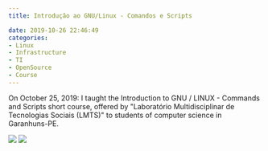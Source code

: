 ```yaml
---
title: Introdução ao GNU/Linux - Comandos e Scripts

date: 2019-10-26 22:46:49
categories:
- Linux
- Infrastructure
- TI
- OpenSource
- Course
---
```


On October 25, 2019:  I taught the Introduction to GNU / LINUX  - Commands and Scripts short course, offered by "Laboratório Multidisciplinar de Tecnologias Sociais (LMTS)" to students of computer science in Garanhuns-PE.


![](https://pbs.twimg.com/media/EgiOUnOXcAIvNI-?format=jpg&name=large)
![](https://pbs.twimg.com/media/EgiOUnOXcAIvNI-?format=jpg&name=large)